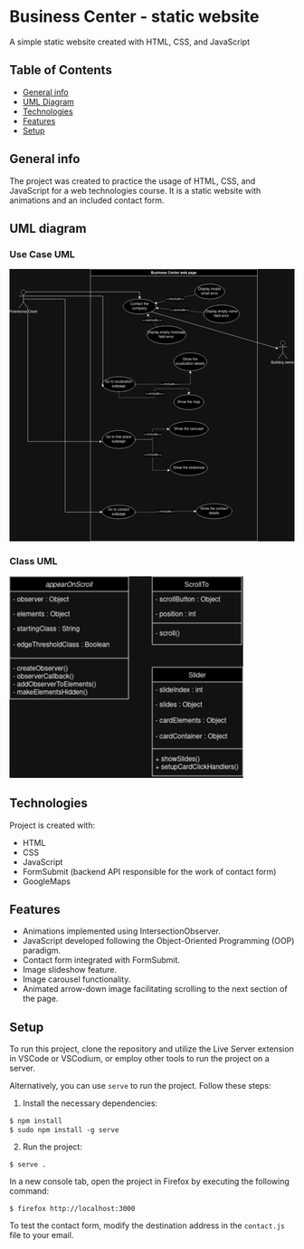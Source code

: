 # Business Center - static website 

A simple static website created with HTML, CSS, and JavaScript 

## Table of Contents

* [General info](#general-info)
* [UML Diagram](#uml-diagram)
* [Technologies](#technologies)
* [Features](#features)
* [Setup](#setup)

## General info

The project was created to practice the usage of HTML, CSS, and JavaScript for a web technologies course. It is a static website with animations and an included contact form.

## UML diagram

### Use Case UML 

![Alt text here](images/UseCaseUML.drawio.png)

### Class UML

![Alt text here](images/classUML.drawio.png)

## Technologies

Project is created with:
* HTML
* CSS
* JavaScript
* FormSubmit (backend API responsible for the work of contact form)
* GoogleMaps 

## Features

* Animations implemented using IntersectionObserver.
* JavaScript developed following the Object-Oriented Programming (OOP) paradigm.
* Contact form integrated with FormSubmit.
* Image slideshow feature.
* Image carousel functionality.
* Animated arrow-down image facilitating scrolling to the next section of the page.

## Setup

To run this project, clone the repository and utilize the Live Server extension in VSCode or VSCodium, or employ other tools to run the project on a server.

Alternatively, you can use `serve` to run the project. Follow these steps:

1. Install the necessary dependencies:
```
$ npm install
$ sudo npm install -g serve
```

2. Run the project:

```
$ serve .
```

In a new console tab, open the project in Firefox by executing the following command:

```
$ firefox http://localhost:3000
```

To test the contact form, modify the destination address in the `contact.js` file to your email.